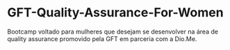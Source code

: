 # GFT-Quality-Assurance-For-Women

Bootcamp voltado para mulheres que desejam se desenvolver na área de quality assurance promovido pela GFT em parceria com a Dio.Me.
